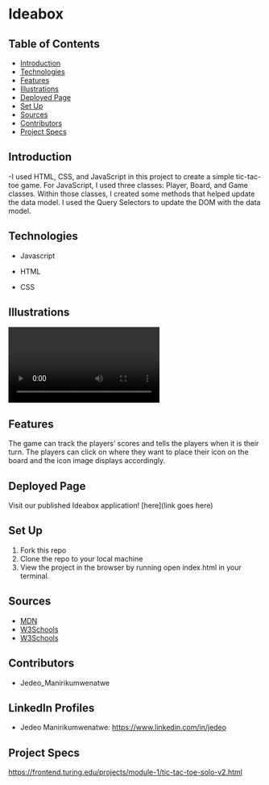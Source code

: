 # Ideabox
## Table of Contents
  - [Introduction](#introduction)
  - [Technologies](#technologies)
  - [Features](#features)
  - [Illustrations](#illustrations)
  - [Deployed Page](#deployed-page)
  - [Set Up](#set-up)
  - [Sources](#sources)
  - [Contributors](#contributors)
  - [Project Specs](#project-specs)
## Introduction
  -I used HTML, CSS, and JavaScript in this project to create a simple tic-tac-toe game. For JavaScript, I used three classes: Player, Board, and Game classes. Within those classes, I created some methods that helped update the data model. I used the Query Selectors to update the DOM with the data model.
## Technologies
  - Javascript




  - HTML
  - CSS
## Illustrations
  ![Tic Tac Toe](https://user-images.githubusercontent.com/16736352/183753589-5052e42b-b420-44c3-98eb-524aa39f2317.mov)
## Features
  The game can track the players’ scores and tells the players when it is their turn. The players can click on where they want to place their icon on the board and the icon image displays accordingly.

## Deployed Page
Visit our published Ideabox application! [here](link goes here)

## Set Up
1. Fork this repo
2. Clone the repo to your local machine
3. View the project in the browser by running open index.html in your terminal.
## Sources
  - [MDN](https://developer.mozilla.org)
  - [W3Schools](https://www.w3schools.com)
  - [W3Schools](https://www.w3schools.com)
## Contributors
  - Jedeo_Manirikumwenatwe
## LinkedIn Profiles
- Jedeo Manirikumwenatwe: https://www.linkedin.com/in/jedeo
## Project Specs
https://frontend.turing.edu/projects/module-1/tic-tac-toe-solo-v2.html
